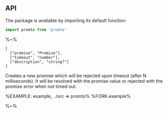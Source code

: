 ## API

The package is available by importing its default function:

```js
import promto from 'promto'
```

%~%

```## async promto => Promise
[
  ["promise", "Promise"],
  ["timeout", "number"],
  ["description", "string?"]
]
```

Creates a new promise which will be rejected upon timeout (after N milliseconds). It will be resolved with the promise value or rejected with the promise error when not timed out.

%EXAMPLE: example, ../src => promto%
%FORK example%

%~%